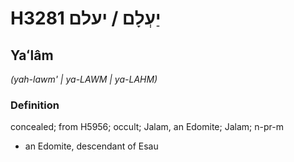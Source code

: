# H3281 יַעְלָם / יעלם

## Yaʻlâm

_(yah-lawm' | ya-LAWM | ya-LAHM)_

### Definition

concealed; from H5956; occult; Jalam, an Edomite; Jalam; n-pr-m

- an Edomite, descendant of Esau
